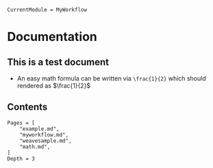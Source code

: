 ```@meta
CurrentModule = MyWorkflow
```

# Documentation

## This is a test document

- An easy math formula can be written via `\frac{1}{2}` which should rendered as $\frac{1}{2}$

## Contents

```@contents
Pages = [
    "example.md",
    "myworkflow.md",
    "weavesample.md",
    "math.md",
]
Depth = 3
```

